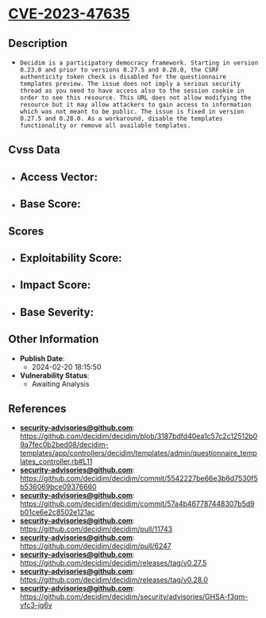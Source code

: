 
# [CVE-2023-47635](https://cve.mitre.org/cgi-bin/cvename.cgi?name=CVE-2023-47635)

## Description

- `Decidim is a participatory democracy framework. Starting in version 0.23.0 and prior to versions 0.27.5 and 0.28.0, the CSRF authenticity token check is disabled for the questionnaire templates preview. The issue does not imply a serious security thread as you need to have access also to the session cookie in order to see this resource. This URL does not allow modifying the resource but it may allow attackers to gain access to information which was not meant to be public. The issue is fixed in version 0.27.5 and 0.28.0. As a workaround, disable the templates functionality or remove all available templates.`

## Cvss Data

- **Access Vector**:
  - 
- **Base Score**:
  - 

## Scores

- **Exploitability Score**:
  - 
- **Impact Score**:
  - 
- **Base Severity**:
  - 

## Other Information

- **Publish Date**:
  - 2024-02-20 18:15:50
- **Vulnerability Status**:
  - Awaiting Analysis

## References

- **security-advisories@github.com**: https://github.com/decidim/decidim/blob/3187bdfd40ea1c57c2c12512b09a7fec0b2bed08/decidim-templates/app/controllers/decidim/templates/admin/questionnaire_templates_controller.rb#L11
- **security-advisories@github.com**: https://github.com/decidim/decidim/commit/5542227be66e3b6d7530f5b536069bce09376660
- **security-advisories@github.com**: https://github.com/decidim/decidim/commit/57a4b467787448307b5d9b01ce6e2c8502e121ac
- **security-advisories@github.com**: https://github.com/decidim/decidim/pull/11743
- **security-advisories@github.com**: https://github.com/decidim/decidim/pull/6247
- **security-advisories@github.com**: https://github.com/decidim/decidim/releases/tag/v0.27.5
- **security-advisories@github.com**: https://github.com/decidim/decidim/releases/tag/v0.28.0
- **security-advisories@github.com**: https://github.com/decidim/decidim/security/advisories/GHSA-f3qm-vfc3-jg6v
